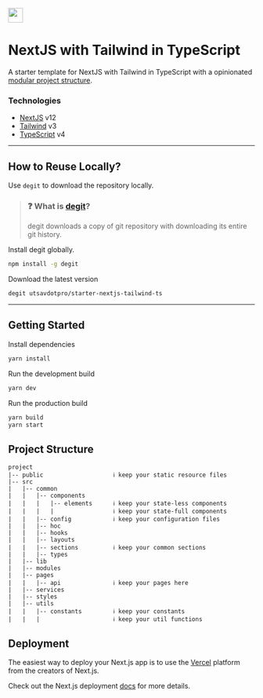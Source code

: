 [<img src="https://ik.imagekit.io/iutsav/fork_l0RKONb5l.svg" height="30" />](https://githubbox.com/utsavdotpro/starter-nextjs-tailwind-ts)

# NextJS with Tailwind in TypeScript
A starter template for NextJS with Tailwind in TypeScript with a opinionated [modular project structure](#project-structure).

### Technologies

- [NextJS](https://nextjs.org) v12
- [Tailwind](https://tailwindcss.com) v3
- [TypeScript](https://typescriptlang.org) v4

---

## How to Reuse Locally?

Use `degit` to download the repository locally.

> ### ❓ What is [degit](https://github.com/Rich-Harris/degit)?
> degit downloads a copy of git repository with downloading its entire git history.

Install degit globally.

````bash
npm install -g degit
````

Download the latest version
````bash
degit utsavdotpro/starter-nextjs-tailwind-ts
````

---

## Getting Started

Install dependencies
````bash
yarn install
````

Run the development build
````bash
yarn dev
````

Run the production build
````bash
yarn build
yarn start
````

## Project Structure
```
project
|-- public                    ℹ️ keep your static resource files
|-- src
|   |-- common
|   |   |-- components
|   |   |   |-- elements      ℹ️ keep your state-less components
|   |   |   |                 ℹ️ keep your state-full components
|   |   |-- config            ℹ️ keep your configuration files
|   |   |-- hoc
|   |   |-- hooks
|   |   |-- layouts
|   |   |-- sections          ℹ️ keep your common sections
|   |   |-- types
|   |-- lib
|   |-- modules
|   |-- pages
|   |   |-- api               ℹ️ keep your pages here
|   |-- services
|   |-- styles
|   |-- utils
|   |   |-- constants         ℹ️ keep your constants
|   |   |                     ℹ️ keep your util functions
```

## Deployment

The easiest way to deploy your Next.js app is to use the [Vercel](https://vercel.com/) platform from the creators of Next.js.

Check out the Next.js deployment [docs](https://nextjs.org/docs/deployment) for more details.

